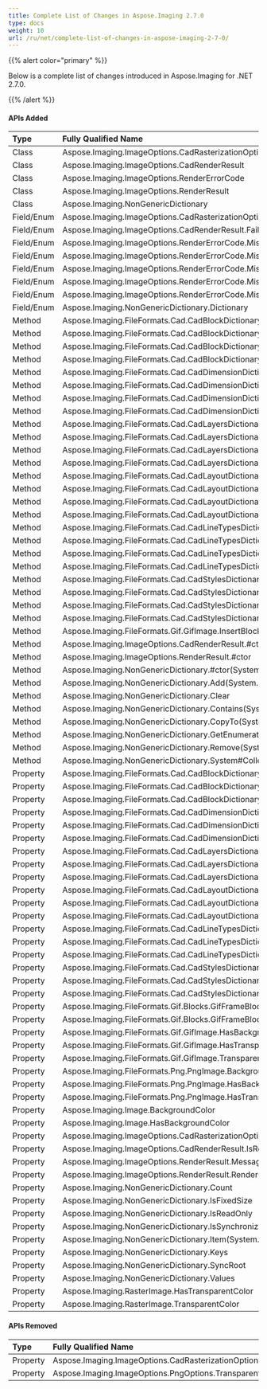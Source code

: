 ```yaml
---
title: Complete List of Changes in Aspose.Imaging 2.7.0
type: docs
weight: 10
url: /ru/net/complete-list-of-changes-in-aspose-imaging-2-7-0/
---
```


{{% alert color="primary" %}} 

Below is a complete list of changes introduced in Aspose.Imaging for .NET 2.7.0.

{{% /alert %}} 
#### **APIs Added**

|**Type** |**Fully Qualified Name** |
| :- | :- |
|Class|Aspose.Imaging.ImageOptions.CadRasterizationOptions.CadRenderHandler|
|Class|Aspose.Imaging.ImageOptions.CadRenderResult|
|Class|Aspose.Imaging.ImageOptions.RenderErrorCode|
|Class|Aspose.Imaging.ImageOptions.RenderResult|
|Class|Aspose.Imaging.NonGenericDictionary|
|Field/Enum|Aspose.Imaging.ImageOptions.CadRasterizationOptions.RenderResult|
|Field/Enum|Aspose.Imaging.ImageOptions.CadRenderResult.Failures|
|Field/Enum|Aspose.Imaging.ImageOptions.RenderErrorCode.MissingBlocks|
|Field/Enum|Aspose.Imaging.ImageOptions.RenderErrorCode.MissingDimensionStyles|
|Field/Enum|Aspose.Imaging.ImageOptions.RenderErrorCode.MissingHeader|
|Field/Enum|Aspose.Imaging.ImageOptions.RenderErrorCode.MissingLayouts|
|Field/Enum|Aspose.Imaging.ImageOptions.RenderErrorCode.MissingStyles|
|Field/Enum|Aspose.Imaging.NonGenericDictionary.Dictionary|
|Method|Aspose.Imaging.FileFormats.Cad.CadBlockDictionary.Add(System.String,Aspose.Imaging.FileFormats.Cad.CadObjects.CadBlockEntity)|
|Method|Aspose.Imaging.FileFormats.Cad.CadBlockDictionary.ContainsKey(System.String)|
|Method|Aspose.Imaging.FileFormats.Cad.CadBlockDictionary.Remove(System.String)|
|Method|Aspose.Imaging.FileFormats.Cad.CadBlockDictionary.TryGetValue(System.String,Aspose.Imaging.FileFormats.Cad.CadObjects.CadBlockEntity@)|
|Method|Aspose.Imaging.FileFormats.Cad.CadDimensionDictionary.Add(System.String,Aspose.Imaging.FileFormats.Cad.CadTables.CadDimensionStyleTable)|
|Method|Aspose.Imaging.FileFormats.Cad.CadDimensionDictionary.ContainsKey(System.String)|
|Method|Aspose.Imaging.FileFormats.Cad.CadDimensionDictionary.Remove(System.String)|
|Method|Aspose.Imaging.FileFormats.Cad.CadDimensionDictionary.TryGetValue(System.String,Aspose.Imaging.FileFormats.Cad.CadTables.CadDimensionStyleTable@)|
|Method|Aspose.Imaging.FileFormats.Cad.CadLayersDictionary.Add(System.String,Aspose.Imaging.FileFormats.Cad.CadTables.CadLayerTable)|
|Method|Aspose.Imaging.FileFormats.Cad.CadLayersDictionary.ContainsKey(System.String)|
|Method|Aspose.Imaging.FileFormats.Cad.CadLayersDictionary.Remove(System.String)|
|Method|Aspose.Imaging.FileFormats.Cad.CadLayersDictionary.TryGetValue(System.String,Aspose.Imaging.FileFormats.Cad.CadTables.CadLayerTable@)|
|Method|Aspose.Imaging.FileFormats.Cad.CadLayoutDictionary.Add(System.String,Aspose.Imaging.FileFormats.Cad.CadObjects.CadLayout)|
|Method|Aspose.Imaging.FileFormats.Cad.CadLayoutDictionary.ContainsKey(System.String)|
|Method|Aspose.Imaging.FileFormats.Cad.CadLayoutDictionary.Remove(System.String)|
|Method|Aspose.Imaging.FileFormats.Cad.CadLayoutDictionary.TryGetValue(System.String,Aspose.Imaging.FileFormats.Cad.CadObjects.CadLayout@)|
|Method|Aspose.Imaging.FileFormats.Cad.CadLineTypesDictionary.Add(System.String,Aspose.Imaging.FileFormats.Cad.CadTables.CadLineTypeTableObject)|
|Method|Aspose.Imaging.FileFormats.Cad.CadLineTypesDictionary.ContainsKey(System.String)|
|Method|Aspose.Imaging.FileFormats.Cad.CadLineTypesDictionary.Remove(System.String)|
|Method|Aspose.Imaging.FileFormats.Cad.CadLineTypesDictionary.TryGetValue(System.String,Aspose.Imaging.FileFormats.Cad.CadTables.CadLineTypeTableObject@)|
|Method|Aspose.Imaging.FileFormats.Cad.CadStylesDictionary.Add(System.String,Aspose.Imaging.FileFormats.Cad.CadTables.CadStyleTableObject)|
|Method|Aspose.Imaging.FileFormats.Cad.CadStylesDictionary.ContainsKey(System.String)|
|Method|Aspose.Imaging.FileFormats.Cad.CadStylesDictionary.Remove(System.String)|
|Method|Aspose.Imaging.FileFormats.Cad.CadStylesDictionary.TryGetValue(System.String,Aspose.Imaging.FileFormats.Cad.CadTables.CadStyleTableObject@)|
|Method|Aspose.Imaging.FileFormats.Gif.GifImage.InsertBlock(System.Int32,Aspose.Imaging.FileFormats.Gif.IGifBlock)|
|Method|Aspose.Imaging.ImageOptions.CadRenderResult.#ctor|
|Method|Aspose.Imaging.ImageOptions.RenderResult.#ctor|
|Method|Aspose.Imaging.NonGenericDictionary.#ctor(System.Collections.IDictionary)|
|Method|Aspose.Imaging.NonGenericDictionary.Add(System.Object,System.Object)|
|Method|Aspose.Imaging.NonGenericDictionary.Clear|
|Method|Aspose.Imaging.NonGenericDictionary.Contains(System.Object)|
|Method|Aspose.Imaging.NonGenericDictionary.CopyTo(System.Array,System.Int32)|
|Method|Aspose.Imaging.NonGenericDictionary.GetEnumerator|
|Method|Aspose.Imaging.NonGenericDictionary.Remove(System.Object)|
|Method|Aspose.Imaging.NonGenericDictionary.System#Collections#IEnumerable#GetEnumerator|
|Property|Aspose.Imaging.FileFormats.Cad.CadBlockDictionary.Item(System.String)|
|Property|Aspose.Imaging.FileFormats.Cad.CadBlockDictionary.KeysTyped|
|Property|Aspose.Imaging.FileFormats.Cad.CadBlockDictionary.ValuesTyped|
|Property|Aspose.Imaging.FileFormats.Cad.CadDimensionDictionary.Item(System.String)|
|Property|Aspose.Imaging.FileFormats.Cad.CadDimensionDictionary.KeysTyped|
|Property|Aspose.Imaging.FileFormats.Cad.CadDimensionDictionary.ValuesTyped|
|Property|Aspose.Imaging.FileFormats.Cad.CadLayersDictionary.Item(System.String)|
|Property|Aspose.Imaging.FileFormats.Cad.CadLayersDictionary.KeysTyped|
|Property|Aspose.Imaging.FileFormats.Cad.CadLayersDictionary.ValuesTyped|
|Property|Aspose.Imaging.FileFormats.Cad.CadLayoutDictionary.Item(System.String)|
|Property|Aspose.Imaging.FileFormats.Cad.CadLayoutDictionary.KeysTyped|
|Property|Aspose.Imaging.FileFormats.Cad.CadLayoutDictionary.ValuesTyped|
|Property|Aspose.Imaging.FileFormats.Cad.CadLineTypesDictionary.Item(System.String)|
|Property|Aspose.Imaging.FileFormats.Cad.CadLineTypesDictionary.KeysTyped|
|Property|Aspose.Imaging.FileFormats.Cad.CadLineTypesDictionary.ValuesTyped|
|Property|Aspose.Imaging.FileFormats.Cad.CadStylesDictionary.Item(System.String)|
|Property|Aspose.Imaging.FileFormats.Cad.CadStylesDictionary.KeysTyped|
|Property|Aspose.Imaging.FileFormats.Cad.CadStylesDictionary.ValuesTyped|
|Property|Aspose.Imaging.FileFormats.Gif.Blocks.GifFrameBlock.HasTransparentColor|
|Property|Aspose.Imaging.FileFormats.Gif.Blocks.GifFrameBlock.TransparentColor|
|Property|Aspose.Imaging.FileFormats.Gif.GifImage.HasBackgroundColor|
|Property|Aspose.Imaging.FileFormats.Gif.GifImage.HasTransparentColor|
|Property|Aspose.Imaging.FileFormats.Gif.GifImage.TransparentColor|
|Property|Aspose.Imaging.FileFormats.Png.PngImage.BackgroundColor|
|Property|Aspose.Imaging.FileFormats.Png.PngImage.HasBackgroundColor|
|Property|Aspose.Imaging.FileFormats.Png.PngImage.HasTransparentColor|
|Property|Aspose.Imaging.Image.BackgroundColor|
|Property|Aspose.Imaging.Image.HasBackgroundColor|
|Property|Aspose.Imaging.ImageOptions.CadRasterizationOptions.Layouts|
|Property|Aspose.Imaging.ImageOptions.CadRenderResult.IsRenderComplete|
|Property|Aspose.Imaging.ImageOptions.RenderResult.Message|
|Property|Aspose.Imaging.ImageOptions.RenderResult.RenderCode|
|Property|Aspose.Imaging.NonGenericDictionary.Count|
|Property|Aspose.Imaging.NonGenericDictionary.IsFixedSize|
|Property|Aspose.Imaging.NonGenericDictionary.IsReadOnly|
|Property|Aspose.Imaging.NonGenericDictionary.IsSynchronized|
|Property|Aspose.Imaging.NonGenericDictionary.Item(System.Object)|
|Property|Aspose.Imaging.NonGenericDictionary.Keys|
|Property|Aspose.Imaging.NonGenericDictionary.SyncRoot|
|Property|Aspose.Imaging.NonGenericDictionary.Values|
|Property|Aspose.Imaging.RasterImage.HasTransparentColor|
|Property|Aspose.Imaging.RasterImage.TransparentColor|
#### **APIs Removed**

|**Type** |**Fully Qualified Name** |
| :- | :- |
|Property|Aspose.Imaging.ImageOptions.CadRasterizationOptions.LayoutName|
|Property|Aspose.Imaging.ImageOptions.PngOptions.TransparentColor|

